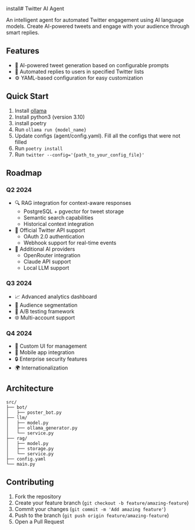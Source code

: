 install# Twitter AI Agent

An intelligent agent for automated Twitter engagement using AI language models. Create AI-powered tweets and engage with your audience through smart replies.

## Features

- 🤖 AI-powered tweet generation based on configurable prompts
- 💬 Automated replies to users in specified Twitter lists
- ⚙️ YAML-based configuration for easy customization

## Quick Start
1. Install [ollama](https://ollama.com)
2. Install python3 (version 3.10)
3. install poetry
4. Run `ollama run {model_name}`
5. Update configs (agent/config.yaml). Fill all the configs that were not filled
6. Run `poetry install`
7. Run `twitter --config='{path_to_your_config_file}'` 

## Roadmap

### Q2 2024
- 🔍 RAG integration for context-aware responses
  - PostgreSQL + pgvector for tweet storage
  - Semantic search capabilities
  - Historical context integration
- 🔑 Official Twitter API support
  - OAuth 2.0 authentication
  - Webhook support for real-time events
- 🤖 Additional AI providers
  - OpenRouter integration
  - Claude API support
  - Local LLM support

### Q3 2024
- 📈 Advanced analytics dashboard
- 🎯 Audience segmentation
- 🔄 A/B testing framework
- 🌐 Multi-account support

### Q4 2024
- 🎨 Custom UI for management
- 📱 Mobile app integration
- 🔒 Enterprise security features
- 🌍 Internationalization

## Architecture

```
src/
├── bot/
│   ├── poster_bot.py
├── llm/
│   ├── model.py
│   ├── ollama_generator.py
│   └── service.py
├── rag/
│   ├── model.py
│   ├── storage.py
│   └── service.py
├── config.yaml
└── main.py
```

## Contributing

1. Fork the repository
2. Create your feature branch (`git checkout -b feature/amazing-feature`)
3. Commit your changes (`git commit -m 'Add amazing feature'`)
4. Push to the branch (`git push origin feature/amazing-feature`)
5. Open a Pull Request
